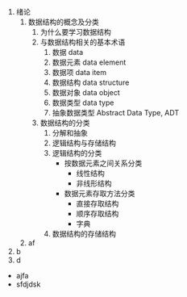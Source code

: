 <style type="text/css">
    ol { list-style-type: decimal; }
</style>

1. 绪论
    1. 数据结构的概念及分类
        1. 为什么要学习数据结构
        2. 与数据结构相关的基本术语
            1. 数据 data
            2. 数据元素 data element
            3. 数据项 data item
            4. 数据结构 data structure
            5. 数据对象 data object
            6. 数据类型 data type
            7. 抽象数据类型 Abstract Data Type, ADT
        3. 数据结构的分类
            1. 分解和抽象
            2. 逻辑结构与存储结构
            3. 逻辑结构的分类
                * 按数据元素之间关系分类
                    * 线性结构
                    * 非线形结构
                * 数据元素存取方法分类
                    * 直接存取结构
                    * 顺序存取结构
                    * 字典
            4. 数据结构的存储结构
    1. af
2. b
3. d
* ajfa
* sfdjdsk

